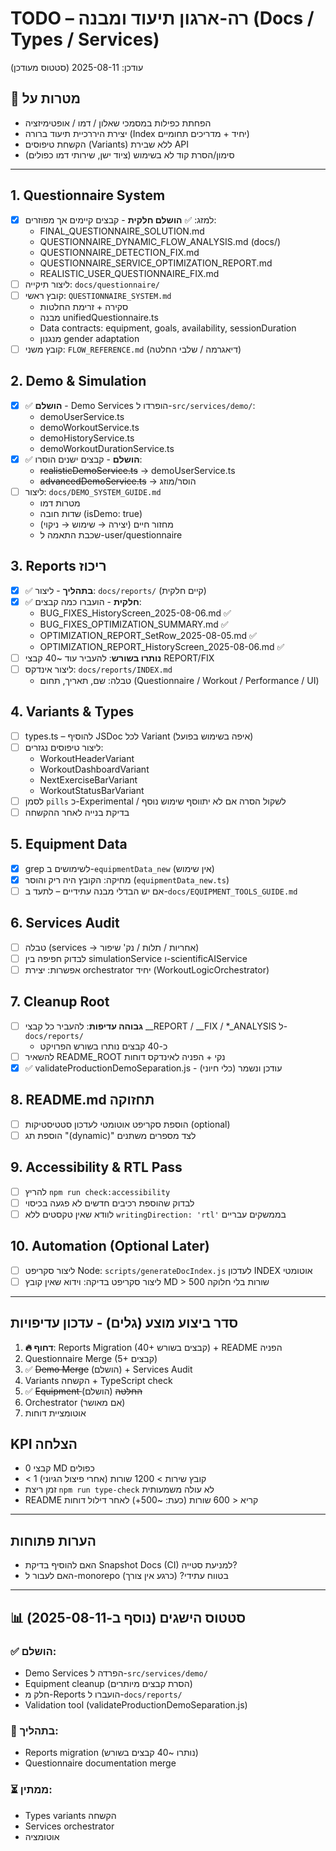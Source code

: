 # TODO – רה-ארגון תיעוד ומבנה (Docs / Types / Services)

עודכן: 2025-08-11 (סטטוס מעודכן)

## 🎯 מטרות על

- הפחתת כפילות במסמכי שאלון / דמו / אופטימיזציה
- יצירת היררכיית תיעוד ברורה (Index יחיד + מדריכים תחומיים)
- הקשחת טיפוסים (Variants) ללא שבירת API
- סימון/הסרת קוד לא בשימוש (ציוד ישן, שירותי דמו כפולים)

---

## 1. Questionnaire System

- [x] למזג: ✅ **הושלם חלקית** - קבצים קיימים אך מפוזרים:
  - FINAL_QUESTIONNAIRE_SOLUTION.md
  - QUESTIONNAIRE_DYNAMIC_FLOW_ANALYSIS.md (docs/)
  - QUESTIONNAIRE_DETECTION_FIX.md
  - QUESTIONNAIRE_SERVICE_OPTIMIZATION_REPORT.md
  - REALISTIC_USER_QUESTIONNAIRE_FIX.md
- [ ] ליצור תיקייה: `docs/questionnaire/`
- [ ] קובץ ראשי: `QUESTIONNAIRE_SYSTEM.md`
  - סקירה + זרימת החלטות
  - מבנה unifiedQuestionnaire.ts
  - Data contracts: equipment, goals, availability, sessionDuration
  - מנגנון gender adaptation
- [ ] קובץ משני: `FLOW_REFERENCE.md` (דיאגרמה / שלבי החלטה)

## 2. Demo & Simulation

- [x] ✅ **הושלם** - Demo Services הופרדו ל-`src/services/demo/`:
  - demoUserService.ts
  - demoWorkoutService.ts
  - demoHistoryService.ts
  - demoWorkoutDurationService.ts
- [x] ✅ **הושלם** - קבצים ישנים הוסרו:
  - ~~realisticDemoService.ts~~ → demoUserService.ts
  - ~~advancedDemoService.ts~~ → הוסר/מוזג
- [ ] ליצור: `docs/DEMO_SYSTEM_GUIDE.md`
  - מטרות דמו
  - שדות חובה (isDemo: true)
  - מחזור חיים (יצירה → שימוש → ניקוי)
  - שכבת התאמה ל-user/questionnaire

## 3. Reports ריכוז

- [x] ✅ **בתהליך** - ליצור: `docs/reports/` (קיים חלקית)
- [x] ✅ **חלקית** - הועברו כמה קבצים:
  - BUG_FIXES_HistoryScreen_2025-08-06.md ✅
  - BUG_FIXES_OPTIMIZATION_SUMMARY.md ✅
  - OPTIMIZATION_REPORT_SetRow_2025-08-05.md ✅
  - OPTIMIZATION_REPORT_HistoryScreen_2025-08-06.md ✅
- [ ] **נותרו בשורש**: להעביר עוד ~40 קבצי REPORT/FIX
- [ ] ליצור אינדקס: `docs/reports/INDEX.md`
  - טבלה: שם, תאריך, תחום (Questionnaire / Workout / Performance / UI)

## 4. Variants & Types

- [ ] types.ts – להוסיף JSDoc לכל Variant (איפה בשימוש בפועל)
- [ ] ליצור טיפוסים נגזרים:
  - WorkoutHeaderVariant
  - WorkoutDashboardVariant
  - NextExerciseBarVariant
  - WorkoutStatusBarVariant
- [ ] לסמן `pills` כ-Experimental / לשקול הסרה אם לא יתווסף שימוש נוסף
- [ ] בדיקת בנייה לאחר ההקשחה

## 5. Equipment Data

- [x] grep לשימושים ב-`equipmentData_new` (אין שימוש)
- [x] מחיקה: הקובץ היה ריק והוסר (`equipmentData_new.ts`)
- [ ] אם יש הבדלי מבנה עתידיים – לתעד ב-`docs/EQUIPMENT_TOOLS_GUIDE.md`

## 6. Services Audit

- [ ] טבלה (services → אחריות / תלות / נק' שיפור)
- [ ] לבדוק חפיפה בין simulationService ו-scientificAIService
- [ ] אפשרות: יצירת orchestrator יחיד (WorkoutLogicOrchestrator)

## 7. Cleanup Root

- [ ] **גבוהה עדיפות**: להעביר כל קבצי _\_REPORT / _\_FIX / \*\_ANALYSIS ל-`docs/reports/`
  - כ-40 קבצים נותרו בשורש הפרויקט
- [ ] להשאיר README_ROOT נקי + הפניה לאינדקס דוחות
- [x] ✅ validateProductionDemoSeparation.js - עודכן ונשמר (כלי חיוני)

## 8. README.md תחזוקה

- [ ] הוספת סקריפט אוטומטי לעדכון סטטיסטיקות (optional)
- [ ] הוספת תג "(dynamic)" לצד מספרים משתנים

## 9. Accessibility & RTL Pass

- [ ] להריץ `npm run check:accessibility`
- [ ] לבדוק שהוספת רכיבים חדשים לא פגעה בכיסוי
- [ ] לוודא שאין טקסטים ללא `writingDirection: 'rtl'` בממשקים עבריים

## 10. Automation (Optional Later)

- [ ] ליצור סקריפט Node: `scripts/generateDocIndex.js` לעדכון INDEX אוטומטי
- [ ] ליצור סקריפט בדיקה: וידוא שאין קובץ MD > 500 שורות בלי חלוקה

---

## סדר ביצוע מוצע (גלים) - עדכון עדיפויות

1. **🔥 דחוף**: Reports Migration (40+ קבצים בשורש) + README הפניה
2. Questionnaire Merge (5+ קבצים)
3. ✅ ~~Demo Merge~~ (הושלם) + Services Audit
4. Variants הקשחה + TypeScript check
5. ✅ ~~Equipment החלטה~~ (הושלם)
6. Orchestrator (אם מאושר)
7. אוטומציית דוחות

## KPI הצלחה

- 0 קבצי MD כפולים
- < 1 קובץ שירות > 1200 שורות (אחרי פיצול הגיוני)
- זמן ריצת `npm run type-check` לא עולה משמעותית
- README קריא < 600 שורות (כעת: ~500+) לאחר דילול דוחות

---

## הערות פתוחות

- האם להוסיף בדיקת Snapshot Docs (CI) למניעת סטייה?
- האם לעבור ל-monorepo בטווח עתידי? (כרגע אין צורך)

---

## 📊 סטטוס הישגים (נוסף ב-2025-08-11)

### ✅ הושלם:

- Demo Services הפרדה ל-`src/services/demo/`
- Equipment cleanup (הסרת קבצים מיותרים)
- חלק מ-Reports הועברו ל-`docs/reports/`
- Validation tool (validateProductionDemoSeparation.js)

### 🔄 בתהליך:

- Reports migration (נותרו ~40 קבצים בשורש)
- Questionnaire documentation merge

### ⏳ ממתין:

- Types variants הקשחה
- Services orchestrator
- אוטומציה
